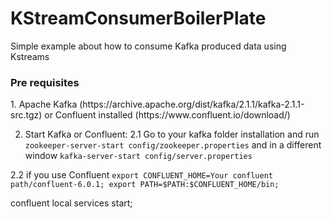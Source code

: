 # KStreamConsumerBoilerPlate
Simple example about how to consume Kafka produced data using Kstreams

<h3> Pre requisites </h3>
1. Apache Kafka (https://archive.apache.org/dist/kafka/2.1.1/kafka-2.1.1-src.tgz) 
  or 
  Confluent installed (https://www.confluent.io/download/)
  
2. Start Kafka or Confluent:
  2.1 Go to your kafka folder installation and run `zookeeper-server-start config/zookeeper.properties`
       and in a different window `kafka-server-start config/server.properties`
       
  2.2 if you use Confluent `export CONFLUENT_HOME=Your confluent path/confluent-6.0.1;
        export PATH=$PATH:$CONFLUENT_HOME/bin;`

confluent local services start;
